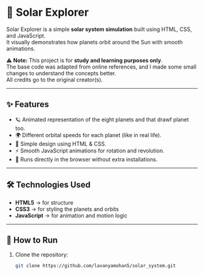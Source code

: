 # 🌌 Solar Explorer

Solar Explorer is a simple **solar system simulation** built using HTML, CSS, and JavaScript.  
It visually demonstrates how planets orbit around the Sun with smooth animations.  

⚠️ **Note:** This project is for **study and learning purposes only**.  
The base code was adapted from online references, and I made some small changes to understand the concepts better.  
All credits go to the original creator(s).  

---

## ✨ Features
- 🪐 Animated representation of the eight planets and that drawf planet too.  
- 🌍 Different orbital speeds for each planet (like in real life).  
- 🎨 Simple design using HTML & CSS.  
- ⚡ Smooth JavaScript animations for rotation and revolution.  
- 📱 Runs directly in the browser without extra installations.  

---

## 🛠️ Technologies Used
- **HTML5** → for structure  
- **CSS3** → for styling the planets and orbits  
- **JavaScript** → for animation and motion logic  

---

## 🚀 How to Run
1. Clone the repository:
   ```bash
   git clone https://github.com/lavanyamohan5/solar_system.git
